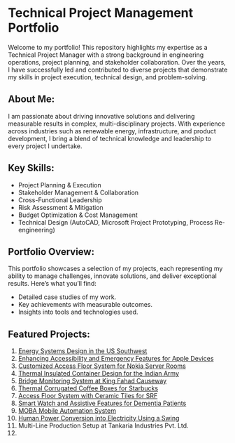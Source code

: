 # Technical Project Management Portfolio

Welcome to my portfolio! This repository highlights my expertise as a Technical Project Manager with a strong background in engineering operations, project planning, and stakeholder collaboration. Over the years, I have successfully led and contributed to diverse projects that demonstrate my skills in project execution, technical design, and problem-solving.

## About Me:
I am passionate about driving innovative solutions and delivering measurable results in complex, multi-disciplinary projects. With experience across industries such as renewable energy, infrastructure, and product development, I bring a blend of technical knowledge and leadership to every project I undertake.

## Key Skills:

- Project Planning & Execution
- Stakeholder Management & Collaboration
- Cross-Functional Leadership
- Risk Assessment & Mitigation
- Budget Optimization & Cost Management
- Technical Design (AutoCAD, Microsoft Project Prototyping, Process Re-engineering)

## Portfolio Overview:
This portfolio showcases a selection of my projects, each representing my ability to manage challenges, innovate solutions, and deliver exceptional results. Here’s what you’ll find:

- Detailed case studies of my work.
- Key achievements with measurable outcomes.
- Insights into tools and technologies used.


## Featured Projects:
1. [Energy Systems Design in the US Southwest](./projects/energy-systems-design.md)
2. [Enhancing Accessibility and Emergency Features for Apple Devices](./projects/accessibility-features.md)
3. [Customized Access Floor System for Nokia Server Rooms](./projects/nokia-floor-system.md)
4. [Thermal Insulated Container Design for the Indian Army](./projects/thermal-container.md)
5. [Bridge Monitoring System at King Fahad Causeway](./projects/bridge-monitoring-system.md)
6. [Thermal Corrugated Coffee Boxes for Starbucks](./projects/coffee-boxes.md)
7. [Access Floor System with Ceramic Tiles for SRF](./projects/ceramic-floor-system.md)
8. [Smart Watch and Assistive Features for Dementia Patients](./projects/smartwatch-design.md)
9. [MOBA Mobile Automation System](./projects/moba-automation.md)
10. [Human Power Conversion into Electricity Using a Swing](./projects/swing-energy-conversion.md)
11. Multi-Line Production Setup at Tankaria Industries Pvt. Ltd.
12. 
